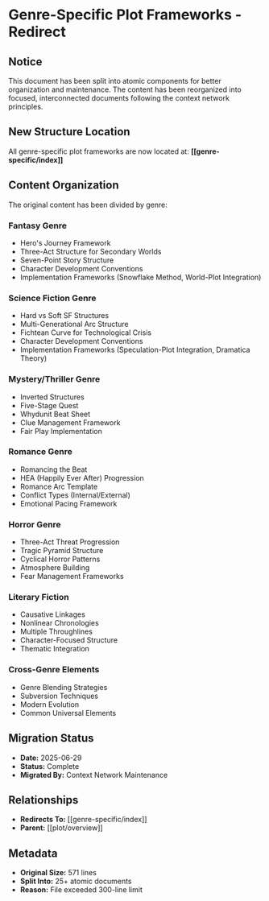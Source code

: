 # Genre-Specific Plot Frameworks - Redirect

## Notice
This document has been split into atomic components for better organization and maintenance. The content has been reorganized into focused, interconnected documents following the context network principles.

## New Structure Location
All genre-specific plot frameworks are now located at:
**[[genre-specific/index]]**

## Content Organization
The original content has been divided by genre:

### Fantasy Genre
- Hero's Journey Framework
- Three-Act Structure for Secondary Worlds
- Seven-Point Story Structure
- Character Development Conventions
- Implementation Frameworks (Snowflake Method, World-Plot Integration)

### Science Fiction Genre
- Hard vs Soft SF Structures
- Multi-Generational Arc Structure
- Fichtean Curve for Technological Crisis
- Character Development Conventions
- Implementation Frameworks (Speculation-Plot Integration, Dramatica Theory)

### Mystery/Thriller Genre
- Inverted Structures
- Five-Stage Quest
- Whydunit Beat Sheet
- Clue Management Framework
- Fair Play Implementation

### Romance Genre
- Romancing the Beat
- HEA (Happily Ever After) Progression
- Romance Arc Template
- Conflict Types (Internal/External)
- Emotional Pacing Framework

### Horror Genre
- Three-Act Threat Progression
- Tragic Pyramid Structure
- Cyclical Horror Patterns
- Atmosphere Building
- Fear Management Frameworks

### Literary Fiction
- Causative Linkages
- Nonlinear Chronologies
- Multiple Throughlines
- Character-Focused Structure
- Thematic Integration

### Cross-Genre Elements
- Genre Blending Strategies
- Subversion Techniques
- Modern Evolution
- Common Universal Elements

## Migration Status
- **Date:** 2025-06-29
- **Status:** Complete
- **Migrated By:** Context Network Maintenance

## Relationships
- **Redirects To:** [[genre-specific/index]]
- **Parent:** [[plot/overview]]

## Metadata
- **Original Size:** 571 lines
- **Split Into:** 25+ atomic documents
- **Reason:** File exceeded 300-line limit